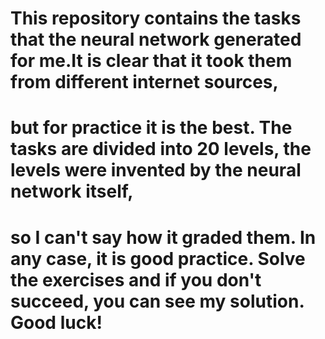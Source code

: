 # This repository contains the tasks that the neural network generated for me.It is clear that it took them from different internet sources,
# but for practice it is the best. The tasks are divided into 20 levels, the levels were invented by the neural network itself,
# so I can't say how it graded them. In any case, it is good practice. Solve the exercises and if you don't succeed, you can see my solution. Good luck!
